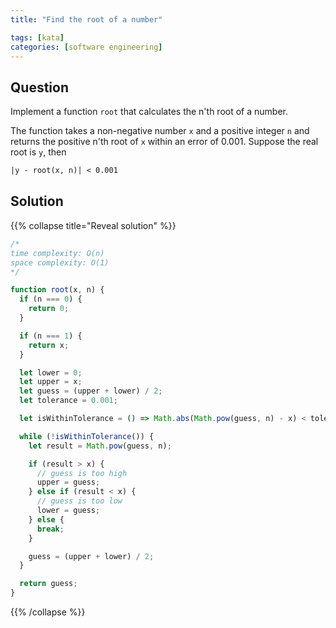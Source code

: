 ```yaml
---
title: "Find the root of a number"

tags: [kata]
categories: [software engineering]
---
```


## Question

Implement a function `root` that calculates the n'th root of a number.

The function takes a non-negative number `x` and a positive integer `n` and returns the positive n'th root of `x` within an error of 0.001.
Suppose the real root is `y`, then

```txt
|y - root(x, n)| < 0.001
```

## Solution

{{% collapse title="Reveal solution" %}}

```js
/*
time complexity: O(n)
space complexity: O(1) 
*/

function root(x, n) {
  if (n === 0) {
    return 0;
  }

  if (n === 1) {
    return x;
  }

  let lower = 0;
  let upper = x;
  let guess = (upper + lower) / 2;
  let tolerance = 0.001;

  let isWithinTolerance = () => Math.abs(Math.pow(guess, n) - x) < tolerance;

  while (!isWithinTolerance()) {
    let result = Math.pow(guess, n);

    if (result > x) {
      // guess is too high
      upper = guess;
    } else if (result < x) {
      // guess is too low
      lower = guess;
    } else {
      break;
    }

    guess = (upper + lower) / 2;
  }

  return guess;
}
```

{{% /collapse %}}
